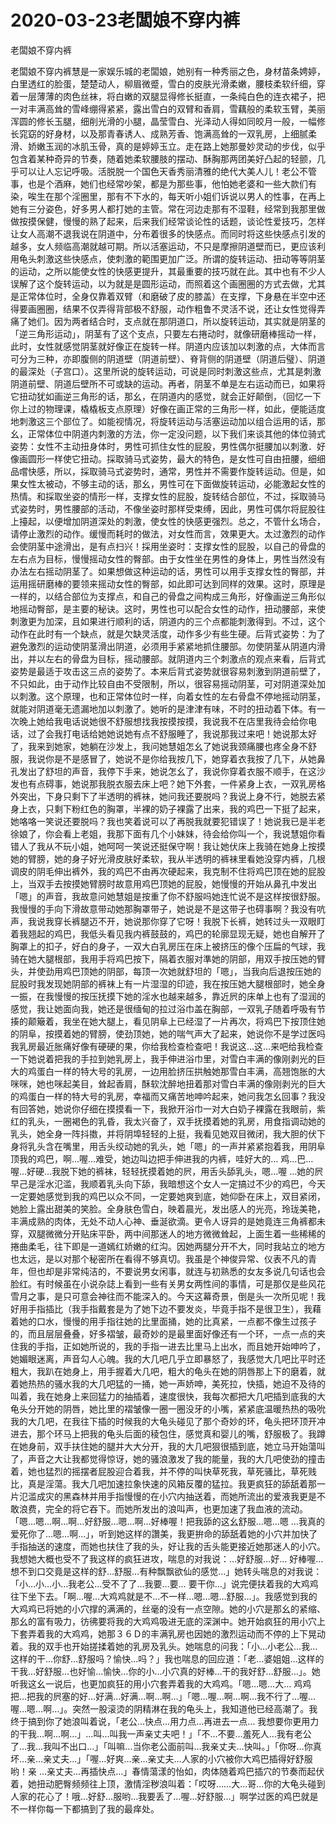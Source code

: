 # 2020-03-23老闆娘不穿内裤



老闆娘不穿内裤



老闆娘不穿内裤慧是一家娱乐城的老闆娘，她别有一种秀丽之色，身材苗条娉婷，白里透红的脸蛋，楚楚动人，柳眉微蹙，雪白的皮肤光滑柔嫩，腰枝柔软纤细，穿着一层薄薄的肉色丝袜，将白嫩的双腿显得修长挺直，一条纯白色的连衣裙子，把一对丰满高耸的雪峰绷得紧紧，露出雪白的双臂和香肩，雪藕般的柔软玉臂，美丽浑圆的修长玉腿，细削光滑的小腿，晶莹雪白、光泽动人得如同皎月一般，一幅修长窕窈的好身材，以及那青春诱人、成熟芳香、饱满高耸的一双乳房，上细腻柔滑、娇嫩玉润的冰肌玉骨，真的是婷婷玉立。走在路上她那曼妙灵动的步伐，似乎包含着某种奇异的节奏，随着她柔软腰肢的摆动、酥胸那两团美好凸起的轻颤，几乎可以让人忘记呼吸。活脱脱一个国色天香秀丽清雅的绝代大美人儿！老公不管事，也是个酒麻，她们也经常吵架，都是为那些事，他怕她老婆和一些大款们有染，唉生在那个淫圈里，那有不下水的，每天听小姐们诉说以男人的性事，在再上她有三分姿色，好多男人都打她的主管。常在河边走那有不湿鞋，经常到我那里做做按摸保健，慢慢的熟了起来，后来我们经常谈论性的话题，谈论性爱技巧，怎样让女人高潮不退我说在阴道中，分布着很多的快感点。而同时将这些快感点引发的越多，女人频临高潮就越可期。所以活塞运动，不只是摩擦阴道壁而已，更应该利用龟头刺激这些快感点，使刺激的範围更加广泛。所谓的旋转运动、扭动等等阴茎的运动，之所以能使女性的快感更提升，其最重要的技巧就在此。其中也有不少人误解了这个旋转运动，以为就是是圆形运动，而照着这个画圈圈的方式去做，尤其是正常体位时，全身仅靠着双臂（和磨破了皮的膝盖）在支撑，下身悬在半空中还得要画圈圈，结果不仅弄得背部极不舒服，动作粗鲁不灵活不说，还让女性觉得弄痛了她们。因为两者结合时，支点就在那阴道口，所以旋转运动，其实就是阴茎的「逆三角形运动」，阴茎有了这个支点，只要左右捲动时，就像研磨棒摇动一样，此时，女性就感觉阴茎就好像正在旋转一样。阴道内应该加以刺激的点，大体而言可分为三种，亦即腹侧的阴道壁（阴道前壁）、脊背侧的阴道壁（阴道后璧）、阴道的最深处（子宫口）。这里所说的旋转运动，可说是同时刺激这些点，尤其是刺激阴道前壁、阴道后壁所不可或缺的运动。再者，阴茎不单是左右运动而已，如果将它扭动犹如画逆三角形的话，那幺，在阴道内的感觉，就会正好颠倒，（回忆一下你上过的物理课，橇橇板支点原理）好像在画正常的三角形一样，如此，便能适度地刺激这三个部位了。如能视情况，将旋转运动与活塞运动加以组合运用的话，那幺，正常体位中阴道内刺激的方法，你一定没问题，以下我们来谈其他的体位骑式姿势：女性不主动扭身体时，男性可抓住女性的屁股，男性偶尔挺腰加以刺激．好像画圆形一样使它扭动。採取骑马式姿势，最大的特色，是女性可自由扭腰，细细品嚐快感，所以，採取骑马式姿势时，通常，男性并不需要作旋转运动。但是，如果女性太被动，不够主动的话，那幺，男性可在下面做旋转运动，必能激起女性的热情。和採取坐姿的情形一样，支撑女性的屁股，旋转结合部位，不过，採取骑马式姿势时，男性腰部的活动，不像坐姿时那样受束缚，因此，男性可偶尔将屁股往上擡起，以便增加阴道深处的刺激，使女性的快感更强烈。总之，不管什幺场合，请停止激烈的动作。缓慢而耗时的做法，对女性而言，效果更大。太过激烈的动作会使阴茎中途滑出，是有点扫兴！採用坐姿时：支撑女性的屁股，以自己的骨盘的左右点为目标，慢慢摇动女性的臀部。由于女性坐在男性的身体上，男性当然没有办法左右摇动阴茎了。如果想做这种运动的话，男性可以用手支撑女性的臀部，并运用摇研磨棒的要领来摇动女性的臀部，如此即可达到同样的效果。这时，原理是一样的，以结合部位为支撑点，和自己的骨盘之间构成三角形，好像画逆三角形似地摇动臀部，是主要的秘诀。这时，男性也可以配合女性的动作，扭动腰部，来使刺激更为加深，且如果进行顺利的话，阴道内的三个点都能刺激得到。不过，这个动作在此时有一个缺点，就是欠缺灵活度，动作多少有些生硬。后背式姿势：为了避免激烈的运动使阴茎滑出阴道，必须用手紧紧地抓住腰部。勿使阴茎从阴道内滑出，并以左右的骨盘为目标，摇动腰部。就阴道内三个刺激点的观点来看，后背式姿势是最适于攻击这三点的姿势了。本来后背式姿势就很容易刺激到阴道前壁了，不只如此，由于动作比较自由不受限制，所以，很容易摇动阴茎，可对阴道深处加以刺激。这个原理，也和正常体位时一样，向着女性的左右骨盘不停地摇动阴茎，就能对阴道毫无遗漏地加以刺激了。她听的是津津有味，不时的扭动着下体。有一次晚上她给我电话说她很不舒服想找我按摸按摸，我说我不在店里我待会给你电话，过了会我打电话给她她说她有点不舒服睡了，我说那我过来吧！她说那太好了，我来到她家，她躺在沙发上，我问她慧姐怎幺了她说我颈痛腰也疼全身不舒服，我说你是不是感冒了，她说不是你给我按几下，她穿着衣我按了几下，从她鼻孔发出了舒坦的声音，我停下手来，她说怎幺了，我说你穿着衣服不顺手，在这沙发也有点碍事，她说那我脱衣服去床上吧？她下外套，一件紧身上衣，一双乳房格外突出，下身只剩下了半透明的裤袜，她问我还要脱吗？我说上身不行，她脱去紧身上衣，只剩下粉红色的胸罩，半裸的奶子裸露了出来，我的鸡巴一下挺了起来，她咯咯一笑说还要脱吗？我也笑着说可以了再脱我就要犯错误了！她说我已是半老徐娘了，你会看上老姐，我那下面有几个小妹妹，待会给你叫一个，我说慧姐你看错人了我从不玩小姐，她呵呵一笑说还挺保守啊！我让她伏床上我骑在她身上按摸她的臂膀，她的身子好光滑皮肤好柔软，我从半透明的裤袜里看她没穿内裤，几根调皮的阴毛伸出裤外，我的鸡巴不由再次硬起来，我克制不住将鸡巴顶在她的屁股上，当双手去按摸她臂膀时故意用鸡巴顶她的屁股，她慢慢的开始从鼻孔中发出「嗯」的声音，我故意问她慧姐是按重了你不舒服吗她连忙说不是这样按很舒服。我慢慢的手向下滑故意带动她那胸罩带子，她说是不是这带子也碍事啊？我没有吭声，我说我穿长裤腿迈不开，她说那你穿了它呀！我脱下长裤，她转过头一双眼盯着我翘起的鸡巴，我低头看见我内裤鼓鼓的，鸡巴的轮廓显现无疑，她也自解开了胸罩上的扣子，好白的身子，一双大白乳房压在床上被挤压的像个压扁的气球，我骑在她大腿根部，我用手将鸡巴按下，隔着衣服对準她的阴部，用双手按压她的臂头，并使劲用鸡巴顶她的阴部，每顶一次她就舒坦的「嗯」，当我向后退按压她的屁股时我发现她阴部的裤袜上有一片湿湿的印迹，我在按压她大腿根部时，她全身一振，在我慢慢的按压抚摸下她的淫水也越来越多，靠近屄的床单上也有了湿润的感觉，我让她面向我，她还是很缅甸的拉过浴巾盖在胸部，一双乳子随着呼吸有节揍的颠簸着，我坐在她大腿上，看见阴阜上已经湿了一片再次，将鸡巴下按顶住她的阴阜，按摸着她的臂膀，使劲顶她，她的喘气声大了起来，她说你不是学过医吗我乳房最近胀痛好像有硬硬的果，你给我检查检查吧！我说这…这…来吧给我检查一下她说着把我的手拉到她乳房上，我手伸进浴巾里，对雪白丰满的像刚剥光的巨大的鸡蛋白一样的特大号的乳房，一边用脸挤压拱触她那雪白丰满，高翘饱胀的大咪咪，她也咪起美目，耸起香肩，酥软沈醉地扭着那对雪白丰满的像刚剥光的巨大的鸡蛋白一样的特大号的乳房，幸福而又痛苦地呻吟起来，她问我怎幺回事？我没有回答她，她说你仔细在摸摸看一下，我掀开浴巾一对大白奶子裸露在我眼前，紫红的乳头，一圈褐色的乳昏，我太兴奋了，双手抚摸着她的乳房，用食指调动她的乳头，她全身一阵抖擞，并将阴埠轻轻的上挺，我看见她双目微闭，我大胆的伏下身将乳头含在嘴里，用舌头绞动她的乳头，她「嗯」的一声并紧紧抱着我，用阴阜顶我的鸡巴，啊…喔…难受，她边叫边把手伸进我的内裤，哇好大的… 鸡…巴…喔…好硬…我脱下她的裤袜，轻轻抚摸着她的屄，用舌头舔乳头，嗯…喔 …她的屄早己是淫水氾滥，我顺着乳头向下舔，我暗想这个女人一定搞过不少的鸡巴，今天一定要她感觉到我的鸡巴以众不同，一定要她爽到底，她仰卧在床上，双目紧闭，她脸上露出甜美的笑脸。全身肤色雪白，映着晨光，发出感人的光亮，玲珑美艳，丰满成熟的肉体，无处不动人心神、垂涎欲滴。更令人讶异的是她竟连三角裤都未穿，双腿微微分开贴床平卧，两中间那迷人的地方微微耸起，上面生着一些稀稀的捲曲柔毛，往下即是一道嫣红娇嫩的红沟。因她两腿分开不大，同时我站立的地方也太远，是以对那个秘密所在看得不够真切。我虽是个神俊异常、仪表不凡的青年，但也却是非常纯洁的，不要说男女闲事，就连与初熟悉的女友多说几句话也会脸红。有时候虽在小说杂誌上看到一些有关男女两性间的事情，可是那仅是些风花雪月之事，是只可意会神往而不能深入的。今天这幕奇景，倒是头一次所见呢！我好用手指插比（我手指戴套是为了她下边不要发炎，毕竟手指不是很卫生），我藉着她的口水，慢慢的用手指往她的比里面捅，她的比真紧，一点都不像生过孩子的，而且层层叠叠，好多褶皱，最奇妙的是最里面好像还有一个环，一点一点的夹住我的手指，正如她所说的，我的手指一进去比里马上出水，而且她开始呻吟了，她媚眼迷离，声音勾人心魄。我的大几吧几乎立即暴怒了，我感觉大几吧比平时还粗大，我趴在她身上，用手握着大几吧，粗大的龟头在她的阴唇那上下的磨着，就着她热热的骚水我的大几吧猛的一捅，她一声娇呻，美死拉，快插，她迫不及待的叫着，我在她身上来回猛力的抽插着，速度很快，我每次都把大几吧插到底我的大龟头分开她的阴唇，她比里的褶皱像一圈一圈没牙的小嘴，紧紧底温暖热热的吸吮我的大几吧，在我往下插的时候我的大龟头碰见了那个奇妙的环，龟头把环顶开冲进去，那个环马上把我的龟头后面的稜包住，感觉真和婴儿的嘴，舒服极了。我蹲在她身前，双手扶住她的腿并大大分开，我的大几吧狠很插到底，她立马开始蕩叫了，声音之大让我都觉得惊讶，她的骚浪激发了我的能量，我的大几吧使劲的撞击着，她也猛烈的摇摆者屁股迎合着我，并不停的叫快草死我，草死骚比，草死贱比，真是淫蕩。我大几吧加速拉象快速的风箱反覆的猛拉。我更疯狂的舔舐着那一片氾滥成灾的黑森林并用手指慢慢的在小穴内抽送着，而她所流出的爱液我更是不敢浪费，完全的将它吞下。而她所发出的浪叫声，也更加速了我血液的流动。 「嗯…嗯…啊…啊…好舒服…嗯…啊…好棒喔！把我舔的这幺舒服…嗯…嗯 …我真的爱死你了…嗯…啊…」，听到她这样的讚美，我更拚命的舔舐着她的小穴并加快了手指抽送的速度，而她也扶住了我的头，好让我的舌头能更接近她那迷人的小穴。我想她大概也受不了我这样的疯狂进攻，喘息的对我说：…好舒服…好… 好棒喔…想不到口交竟是这样的舒…舒服…有种飘飘欲仙的感觉…」她转头喘息的对我说：「小…小…小…我老公…受不了了…我要…要… 要干你…」说完便扶着我的大鸡鸡往下坐下去。「啊…喔…大鸡鸡就是不…不一样…嗯…嗯…舒服…」。我感觉到我的大鸡鸡已将她的小穴撑的满满的，丝毫的没有一点空隙。她的小穴是那幺的紧缩、那幺的富有吸力，彷彿要将我的大鸡鸡吸进无底的深渊中。她开始疯狂的用小穴上下套弄着我的大鸡鸡，她那３６Ｄ的丰满乳房也因她的激烈运动而不停的上下晃动着。我的双手也开始搓揉着她的乳房及乳头。她喘息的问我：「小…小老公…我…这样的干…你舒…舒服吗？愉快…吗？」我也喘息的回应道：「老…婆姐姐…这样的干我…好舒服…也好愉…愉快…你的小…小穴真的好棒…干的我好舒…舒服…」。她听我这幺一说后，也更加疯狂的用小穴套弄着我的大鸡鸡。「嗯…嗯…大… 鸡鸡把…把我的屄塞的好…好满…好满…啊…啊…」「嗯…喔…啊…啊…我不行了…喔…喔…嗯…啊…」。突然一股滚烫的阴精淋在我的龟头上，我知道他已经高潮了。我终于搞到你了她浪叫着说，「老公…快点…用力点…再进去一点… 我想要你更用力的干我…啊…啊…」…叫…叫我一声亲丈夫吧！」「不…不要…羞死人…我有老公了…我…我叫不出口…」「叫嘛…当你老公面前叫…我亲丈夫…快叫。」「你呀…你真坏…亲…亲丈夫…」「喔…好爽…亲…亲丈夫…人家的小穴被你大鸡巴插得好舒服哟！亲 …亲丈夫…再插快点…」春情蕩漾的怡如，肉体随着鸡巴插穴的节奏而起伏着，她扭动肥臀频频往上顶，激情淫秽浪叫着：「哎呀……大…哥…你的大龟头碰到人家的花心了！哦…好舒…服哟…我要丢了…喔…好舒服…」啊学过医的鸡巴就是不一样你每一下都搞到了我的最痒处。


